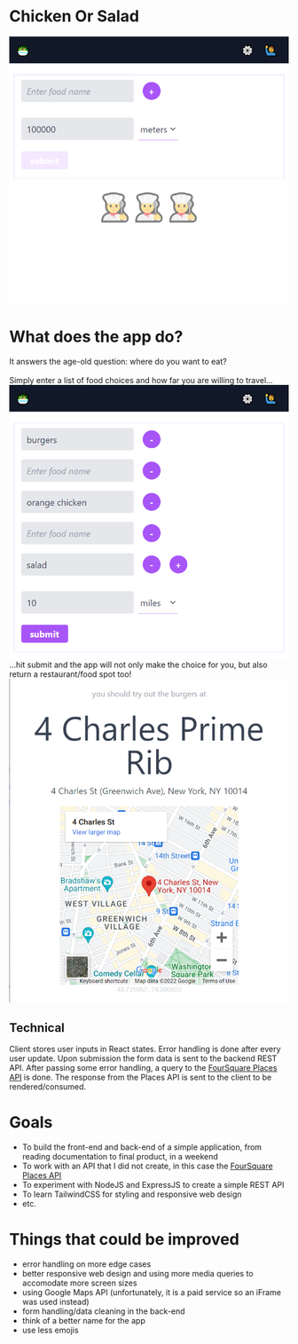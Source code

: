 # Chicken Or Salad

![start_screen](/start_screen.png)

# What does the app do?

It answers the age-old question: where do you want to eat? 
<br/>
<br/>
Simply enter a list of food choices and how far you are willing to travel... 
<br/>
![selection_screen](/selection_screen.png)
<br/> 
 ...hit submit and the app will not only make the choice for you, but also return a restaurant/food spot too!
![result_screen](/result_screen.png)
## Technical
Client stores user inputs in React states. Error handling is done after every user update. Upon submission the form data is sent to the backend REST API. After passing some error handling, a query to the [FourSquare Places API](https://developer.foursquare.com/docs/places-api-overview) is done. The response from the Places API is sent to the client to be rendered/consumed.

# Goals

- To build the front-end and back-end of a simple application, from reading documentation to final product, in a weekend
- To work with an API that I did not create, in this case the [FourSquare Places API](https://developer.foursquare.com/docs/places-api-overview)
- To experiment with NodeJS and ExpressJS to create a simple REST API
- To learn TailwindCSS for styling and responsive web design
- etc.

# Things that could be improved

- error handling on more edge cases
- better responsive web design and using more media queries to accomodate more screen sizes
- using Google Maps API (unfortunately, it is a paid service so an iFrame was used instead)
- form handling/data cleaning in the back-end
- think of a better name for the app
- use less emojis
